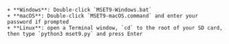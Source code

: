     + **Windows**: Double-click `MSET9-Windows.bat`
    + **macOS**: Double-click `MSET9-macOS.command` and enter your password if prompted
    + **Linux**: open a Terminal window, `cd` to the root of your SD card, then type `python3 mset9.py` and press Enter